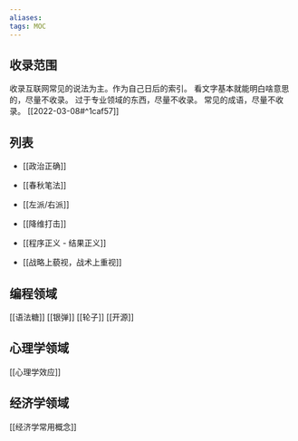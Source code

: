 ```yaml
---
aliases: 
tags: MOC
---
```


## 收录范围

收录互联网常见的说法为主。作为自己日后的索引。
看文字基本就能明白啥意思的，尽量不收录。
过于专业领域的东西，尽量不收录。
常见的成语，尽量不收录。
[[2022-03-08#^1caf57]]

## 列表

- [[政治正确]]
- [[春秋笔法]]
- [[左派/右派]]
- [[降维打击]]

- [[程序正义 - 结果正义]]

- [[战略上藐视，战术上重视]]

## 编程领域

[[语法糖]]
[[银弹]]
[[轮子]]
[[开源]]

## 心理学领域

[[心理学效应]]

## 经济学领域

[[经济学常用概念]]
